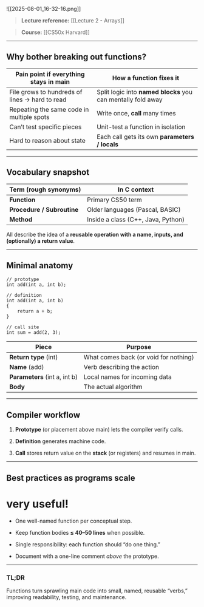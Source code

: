 ![[2025-08-01_16-32-16.png]]
  

> **Lecture reference:** [[Lecture 2 - Arrays]]

> **Course:** [[CS50x Harvard]]

---

## **Why bother breaking out functions?**

|**Pain point if everything stays in** main|**How a function fixes it**|
|---|---|
|File grows to hundreds of lines → hard to read|Split logic into **named blocks** you can mentally fold away|
|Repeating the same code in multiple spots|Write once, **call** many times|
|Can’t test specific pieces|Unit-test a function in isolation|
|Hard to reason about state|Each call gets its own **parameters / locals**|

---

## **Vocabulary snapshot**

|**Term (rough synonyms)**|**In C context**|
|---|---|
|**Function**|Primary CS50 term|
|**Procedure / Subroutine**|Older languages (Pascal, BASIC)|
|**Method**|Inside a class (C++, Java, Python)|

All describe the idea of a **reusable operation with a name, inputs, and (optionally) a return value**.

---

## **Minimal anatomy**

```
// prototype
int add(int a, int b);

// definition
int add(int a, int b)
{
    return a + b;
}

// call site
int sum = add(2, 3);
```

|**Piece**|**Purpose**|
|---|---|
|**Return type** (int)|What comes back (or void for nothing)|
|**Name** (add)|Verb describing the action|
|**Parameters** (int a, int b)|Local names for incoming data|
|**Body**|The actual algorithm|

---

## **Compiler workflow**

1. **Prototype** (or placement above main) lets the compiler verify calls.
    
2. **Definition** generates machine code.
    
3. **Call** stores return value on the **stack** (or registers) and resumes in main.
    

---

## **Best practices as programs scale**

# very useful!

- One well-named function per conceptual step.
    
- Keep function bodies **≤ 40–50 lines** when possible.
    
- Single responsibility: each function should “do one thing.”
    
- Document with a one-line comment _above_ the prototype.
    

---

### **TL;DR**


Functions turn sprawling main code into small, named, reusable “verbs,” improving readability, testing, and maintenance.
